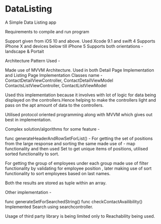 # DataListing
A Simple Data Listing app

Requirements to compile and run program

Support given from iOS 10 and above.
Used Xcode 9.1 and swift 4
Supports iPhone X and devices below till iPhone 5
Supports both orientations - landscape & Portait

Architecture Pattern Used -

Made use of MVVM Architecture.
Used in both Detail Page Implementation and Listing Page Implementation
Classes name -
ContactDetailViewController, ContactDetailViewModel
ContactsListViewController, ContactListViewModel

Used this implementation because it involves with lot of logic for data being displayed on the controllers.Hence helping to make the controllers light and pass on the apt amount of data to the controllers.

Utilised protocol oriented programming along with MVVM which gives out best in implementation.

Complex solution/algorithms for some feature -

func generateHeaderAndRowSetForList() -
For getting the set of positions from the large response and sorting the same made use of - map functionality and then used Set to get unique items of positions, utilised sorted functionality to sort.

For getting the group of employees under each group made use of filter functionality by validating for employee position , later making use of sort functionality to sort employees based on last names.

Both the results are stored as tuple within an array.

Other implementation -

func generateSetForSearchedString()
func checkContactAvailibility()
Implemented Search using searchcontroller.

Usage of third party library is being limited only to Reachability being used.

